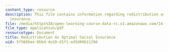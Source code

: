 ```yaml
---
content_type: resource
description: This file contains information regarding redistribution as optimal social
  insurance.
file: /media/https%3A/open-learning-course-data-rc.s3.amazonaws.com/14-05-intermediate-macroeconomics-spring-2013/5f5665ee6bb4da10d1f1ed5d66b1119d_MIT14_05S13_LecNot_redistr.pdf
file_type: application/pdf
resourcetype: Document
title: Redistribution As Optimal Social Insurance
uid: 5f5665ee-6bb4-da10-d1f1-ed5d66b1119d
---
```

